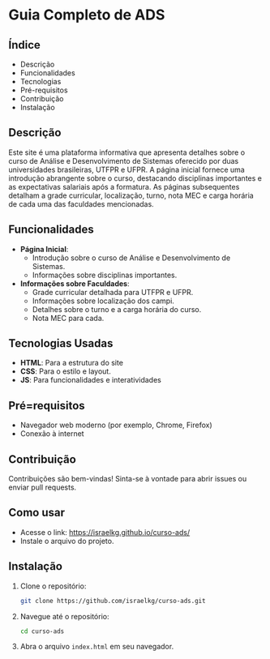 # Guia Completo de ADS

## Índice
- Descrição
- Funcionalidades
- Tecnologias
- Pré-requisitos
- Contribuição
- Instalação

## Descrição
Este site é uma plataforma informativa que apresenta detalhes sobre o curso de Análise e Desenvolvimento de Sistemas oferecido por duas universidades brasileiras, UTFPR e UFPR. A página inicial fornece uma introdução abrangente sobre o curso, destacando disciplinas importantes e as expectativas salariais após a formatura. As páginas subsequentes detalham a grade curricular, localização, turno, nota MEC e carga horária de cada uma das faculdades mencionadas.

## Funcionalidades
- **Página Inicial**:
  - Introdução sobre o curso de Análise e Desenvolvimento de Sistemas.
  - Informações sobre disciplinas importantes.
- **Informações sobre Faculdades**:
  - Grade curricular detalhada para UTFPR e UFPR.
  - Informações sobre localização dos campi.
  - Detalhes sobre o turno e a carga horária do curso.
  - Nota MEC para cada.

## Tecnologias Usadas
- **HTML**: Para a estrutura do site
- **CSS**: Para o estilo e layout.
- **JS**: Para funcionalidades e interatividades

## Pré=requisitos
- Navegador web moderno (por exemplo, Chrome, Firefox)
- Conexão à internet

## Contribuição
Contribuições são bem-vindas! Sinta-se à vontade para abrir issues ou enviar pull requests.

## Como usar
- Acesse o link: https://israelkg.github.io/curso-ads/
- Instale o arquivo do projeto.

## Instalação
1. Clone o repositório:
    ```bash
    git clone https://github.com/israelkg/curso-ads.git
    ```
2. Navegue até o repositório:
    ```bash
    cd curso-ads
    ```
3. Abra o arquivo `index.html` em seu navegador.
